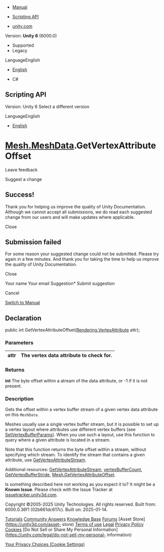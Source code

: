 [ ]()

  * [Manual](../Manual/index.html)
  * [Scripting API](../ScriptReference/index.html)

  * [unity.com](https://unity.com/)

Version: **Unity 6** (6000.0)

  * Supported
  * Legacy

LanguageEnglish

  * [English]()

  * C#

[ ](https://docs.unity3d.com)

## Scripting API

Version: Unity 6 Select a different version

LanguageEnglish

  * [English]()

#  [Mesh.MeshData](Mesh.MeshData.html).GetVertexAttributeOffset

Leave feedback

Suggest a change

## Success!

Thank you for helping us improve the quality of Unity Documentation. Although
we cannot accept all submissions, we do read each suggested change from our
users and will make updates where applicable.

Close

## Submission failed

For some reason your suggested change could not be submitted. Please <a>try
again</a> in a few minutes. And thank you for taking the time to help us
improve the quality of Unity Documentation.

Close

Your name Your email Suggestion* Submit suggestion

Cancel

[Switch to Manual](../Manual/class-Mesh.html "Go to Mesh Component in the
Manual")

## Declaration

public int
GetVertexAttributeOffset([Rendering.VertexAttribute](Rendering.VertexAttribute.html)
attr);

### Parameters

attr | The vertex data attribute to check for.  
---|---  
  
### Returns

**int** The byte offset within a atream of the data attribute, or -1 if it is
not present.

### Description

Gets the offset within a vertex buffer stream of a given vertex data attribute
on this `MeshData`.

Meshes usually use a single vertex buffer stream, but it is possible to set up
a vertex layout where attributes use different vertex buffers (see
[SetVertexBufferParams](Mesh.MeshData.SetVertexBufferParams.html)). When you
use such a layout, use this function to query where a given attribute is
located in a stream.  
  
Note that this function returns the byte offset within a stream, without
specifying which stream. To identify the stream that contains a given
attribute, use
[GetVertexAttributeStream](Mesh.MeshData.GetVertexAttributeStream.html).  
  
Additional resources:
[GetVertexAttributeStream](Mesh.MeshData.GetVertexAttributeStream.html),
[vertexBufferCount](Mesh.MeshData-vertexBufferCount.html),
[GetVertexBufferStride](Mesh.MeshData.GetVertexBufferStride.html),
[Mesh.GetVertexAttributeOffset](Mesh.GetVertexAttributeOffset.html).

Is something described here not working as you expect it to? It might be a
**Known Issue**. Please check with the Issue Tracker at
[issuetracker.unity3d.com](https://issuetracker.unity3d.com).

Copyright ©2005-2025 Unity Technologies. All rights reserved. Built from:
6000.0.36f1 (02b661dc617c). Built on: 2025-01-14.

[Tutorials](https://unity3d.com/learn) [Community
Answers](https://answers.unity3d.com) [Knowledge
Base](https://support.unity3d.com/hc/en-us)
[Forums](https://forum.unity3d.com) [Asset Store](https://unity3d.com/asset-
store) [Terms of use](https://docs.unity3d.com/Manual/TermsOfUse.html)
[Legal](https://unity.com/legal) [Privacy
Policy](https://unity.com/legal/privacy-policy)
[Cookies](https://unity.com/legal/cookie-policy) [Do Not Sell or Share My
Personal Information](https://unity.com/legal/do-not-sell-my-personal-
information)

[Your Privacy Choices (Cookie Settings)](javascript:void\(0\);)


